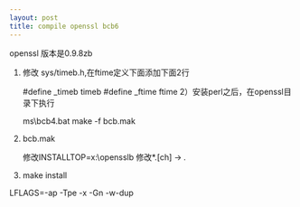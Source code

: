 ```yaml
---
layout: post
title: compile openssl bcb6
---
```

openssl 版本是0.9.8zb
1) 修改 sys/timeb.h,在ftime定义下面添加下面2行

    #define _timeb timeb
    #define _ftime ftime
2）安装perl之后，在openssl目录下执行

    ms\bcb4.bat
    make -f bcb.mak

3) bcb.mak 

    修改INSTALLTOP=x:\opensslb
    修改*.[ch]  -> *.*
4) make install


LFLAGS=-ap -Tpe -x -Gn -w-dup
